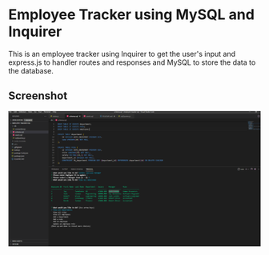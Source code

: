 # Employee Tracker using MySQL and Inquirer

This is an employee tracker using Inquirer to get the user's input and express.js to handler routes and responses and MySQL to store the data to the database.



## Screenshot

![Employee Tracker using SQL](./emptracker.PNG)
